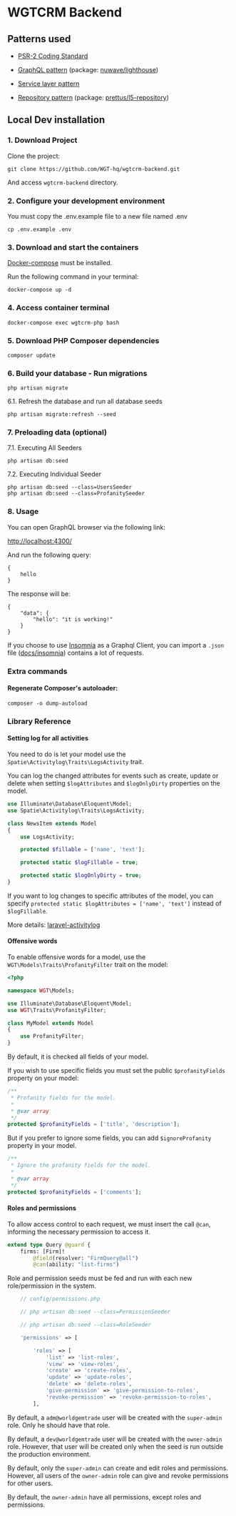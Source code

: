 # WGTCRM Backend

## Patterns used

 * [PSR-2 Coding Standard](https://github.com/php-fig/fig-standards/blob/master/accepted/PSR-2-coding-style-guide.md)

 * [GraphQL pattern](https://graphql.org) (package: [nuwave/lighthouse](https://lighthouse-php.com/))

 * [Service layer pattern](https://en.wikipedia.org/wiki/Service_layer_pattern)

 * [Repository pattern](https://bosnadev.com/2015/03/07/using-repository-pattern-in-laravel-5) (package: [prettus/l5-repository](https://github.com/andersao/l5-repository))


## Local Dev installation

### 1. Download Project

Clone the project:

```
git clone https://github.com/WGT-hq/wgtcrm-backend.git
```

And access `wgtcrm-backend` directory.

### 2. Configure your development environment

You must copy the .env.example file to a new file named .env

```
cp .env.example .env
```

### 3. Download and start the containers

[Docker-compose](https://docs.docker.com/compose/install/) must be installed.

Run the following command in your terminal:

```
docker-compose up -d
```

### 4. Access container terminal

```
docker-compose exec wgtcrm-php bash
```

### 5. Download PHP Composer dependencies

```
composer update
```
### 6. Build your database - Run migrations

```
php artisan migrate
```

6.1. Refresh the database and run all database seeds

```
php artisan migrate:refresh --seed
```

### 7. Preloading data (optional)

7.1. Executing All Seeders

```
php artisan db:seed
```

7.2. Executing Individual Seeder

```
php artisan db:seed --class=UsersSeeder
php artisan db:seed --class=ProfanitySeeder
```

### 8. Usage

You can open GraphQL browser via the following link:

[http://localhost:4300/](http://localhost:4300/)

And run the following query:

```
{
    hello
}
```

The response will be:
```
{
    "data": {
        "hello": "it is working!"
    }
}
```

If you choose to use [Insomnia](https://insomnia.rest/) as a Graphql Client, you can import a `.json` file ([docs/insomnia](https://github.com/world-gem-trade/wgtcrm-backend/tree/develop/docs/insomnia)) contains a lot of requests.

### Extra commands

#### Regenerate Composer's autoloader:

```
composer -o dump-autoload
```

### Library Reference

#### Setting log for all activities

You need to do is let your model use the `Spatie\Activitylog\Traits\LogsActivity` trait.

You can log the changed attributes for events such as create, update or delete when setting `$logAttributes` and `$logOnlyDirty` properties on the model.

```php
use Illuminate\Database\Eloquent\Model;
use Spatie\Activitylog\Traits\LogsActivity;

class NewsItem extends Model
{
    use LogsActivity;

    protected $fillable = ['name', 'text'];

    protected static $logFillable = true;

    protected static $logOnlyDirty = true;
}
```

If you want to log changes to specific attributes of the model, you can specify `protected static $logAttributes = ['name', 'text']` instead of `$logFillable`.

More details: [laravel-activitylog](https://docs.spatie.be/laravel-activitylog/v3/introduction/)


#### Offensive words

To enable offensive words for a model, use the `WGT\Models\Traits\ProfanityFilter` trait on the model:

```php
<?php

namespace WGT\Models;

use Illuminate\Database\Eloquent\Model;
use WGT\Traits\ProfanityFilter;

class MyModel extends Model
{
    use ProfanityFilter;
}
```

By default, it is checked all fields of your model.

If you wish to use specific fields you must set the public `$profanityFields` property on your model:

```php
/**
 * Profanity fields for the model.
 *
 * @var array
 */
protected $profanityFields = ['title', 'description'];
```

But if you prefer to ignore some fields, you can add `$ignoreProfanity` property in your model.

```php
/**
 * Ignore the profanity fields for the model.
 *
 * @var array
 */
protected $profanityFields = ['comments'];
```

#### Roles and permissions

To allow access control to each request, we must insert the call `@can`, informing the necessary permission to access it.
```graphql
extend type Query @guard {
    firms: [Firm]!
        @field(resolver: "FirmQuery@all")
        @can(ability: "list-firms")
```

Role and permission seeds must be fed and run with each new role/permission in the system.
```php
    // config/permissions.php

    // php artisan db:seed --class=PermissionSeeder

    // php artisan db:seed --class=RoleSeeder

    'permissions' => [

        'roles' => [
            'list' => 'list-roles',
            'view' => 'view-roles',
            'create' => 'create-roles',
            'update' => 'update-roles',
            'delete' => 'delete-roles',
            'give-permission' => 'give-permission-to-roles',
            'revoke-permission' => 'revoke-permission-to-roles',
        ],
```

By default, a `adm@worldgemtrade` user will be created with the `super-admin` role. Only he should have that role.

By default, a `dev@worldgemtrade` user will be created with the `owner-admin` role. However, that user will be created only when the seed is run outside the production environment.

By default, only the `super-admin` can create and edit roles and permissions. However, all users of the `owner-admin` role can give and revoke permissions for other users.

By default, the `owner-admin` have all permissions, except roles and permissions.